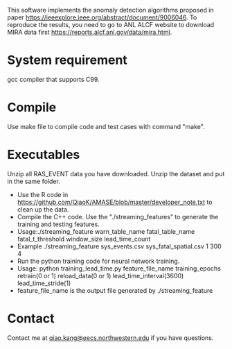 This software implements the anomaly detection algorithms proposed in paper https://ieeexplore.ieee.org/abstract/document/9006046.
To reproduce the results, you need to go to ANL ALCF website to download MIRA data first https://reports.alcf.anl.gov/data/mira.html. 

# System requirement

gcc compiler that supports C99.

# Compile

Use make file to compile code and test cases with command "make".

# Executables
Unzip all RAS_EVENT data you have downloaded. Unzip the dataset and put in the same folder.

* Use the R code in https://github.com/QiaoK/AMASE/blob/master/developer_note.txt to clean up the data.
* Compile the C++ code. Use the "./streaming_features" to generate the training and testing features.
* Usage:./streaming_feature warn_table_name fatal_table_name fatal_t_threshold window_size lead_time_count
* Example ./streaming_feature sys_events.csv sys_fatal_spatial.csv 1 300 4
* Run the python training code for neural network training.
* Usage: python training_lead_time.py feature_file_name training_epochs retrain(0 or 1) reload_data(0 or 1) lead_time_interval(3600) lead_time_stride(1)
* feature_file_name is the output file generated by ./streaming_feature

# Contact

Contact me at qiao.kang@eecs.northwestern.edu if you have questions.
